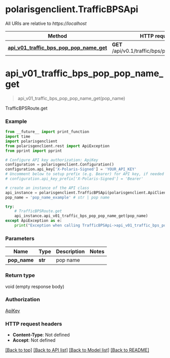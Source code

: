 # polarisgenclient.TrafficBPSApi

All URIs are relative to *https://localhost*

Method | HTTP request | Description
------------- | ------------- | -------------
[**api_v01_traffic_bps_pop_pop_name_get**](TrafficBPSApi.md#api_v01_traffic_bps_pop_pop_name_get) | **GET** /api/v0.1/traffic/bps/pop/{pop_name} | TrafficBPSRoute.get


# **api_v01_traffic_bps_pop_pop_name_get**
> api_v01_traffic_bps_pop_pop_name_get(pop_name)

TrafficBPSRoute.get

### Example
```python
from __future__ import print_function
import time
import polarisgenclient
from polarisgenclient.rest import ApiException
from pprint import pprint

# Configure API key authorization: ApiKey
configuration = polarisgenclient.Configuration()
configuration.api_key['X-Polaris-Signed'] = 'YOUR_API_KEY'
# Uncomment below to setup prefix (e.g. Bearer) for API key, if needed
# configuration.api_key_prefix['X-Polaris-Signed'] = 'Bearer'

# create an instance of the API class
api_instance = polarisgenclient.TrafficBPSApi(polarisgenclient.ApiClient(configuration))
pop_name = 'pop_name_example' # str | pop name

try:
    # TrafficBPSRoute.get
    api_instance.api_v01_traffic_bps_pop_pop_name_get(pop_name)
except ApiException as e:
    print("Exception when calling TrafficBPSApi->api_v01_traffic_bps_pop_pop_name_get: %s\n" % e)
```

### Parameters

Name | Type | Description  | Notes
------------- | ------------- | ------------- | -------------
 **pop_name** | **str**| pop name | 

### Return type

void (empty response body)

### Authorization

[ApiKey](../README.md#ApiKey)

### HTTP request headers

 - **Content-Type**: Not defined
 - **Accept**: Not defined

[[Back to top]](#) [[Back to API list]](../README.md#documentation-for-api-endpoints) [[Back to Model list]](../README.md#documentation-for-models) [[Back to README]](../README.md)

